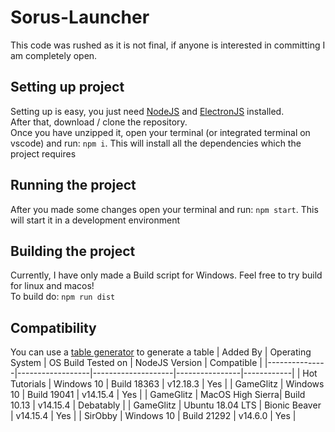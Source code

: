 # Sorus-Launcher
This code was rushed as it is not final, if anyone is interested in committing I am completely open.

## Setting up project
Setting up is easy, you just need [NodeJS](https://nodejs.org/en/) and [ElectronJS](https://www.electronjs.org/) installed.<br>
After that, download / clone the repository. <br>
Once you have unzipped it, open your terminal (or integrated terminal on vscode) and run: `npm i`. This will install all the dependencies which the project requires<br>

## Running the project
After you made some changes open your terminal and run: `npm start`. This will start it in a development environment

## Building the project
Currently, I have only made a Build script for Windows. Feel free to try build for linux and macos!<br>
To build do: `npm run dist`

## Compatibility
You can use a [table generator](https://www.tablesgenerator.com/markdown_tables) to generate a table
| Added By      | Operating System | OS Build Tested on | NodeJS Version | Compatible |
|---------------|------------------|--------------------|----------------|------------|
| Hot Tutorials | Windows 10       | Build 18363        | v12.18.3       | Yes        |
| GameGlitz     | Windows 10       | Build 19041        | v14.15.4       | Yes        |
| GameGlitz     | MacOS High Sierra| Build 10.13        | v14.15.4       | Debatably  |
| GameGlitz     | Ubuntu 18.04 LTS | Bionic Beaver      | v14.15.4       | Yes        |
| SirObby       | Windows 10       | Build 21292        | v14.6.0        | Yes        |
